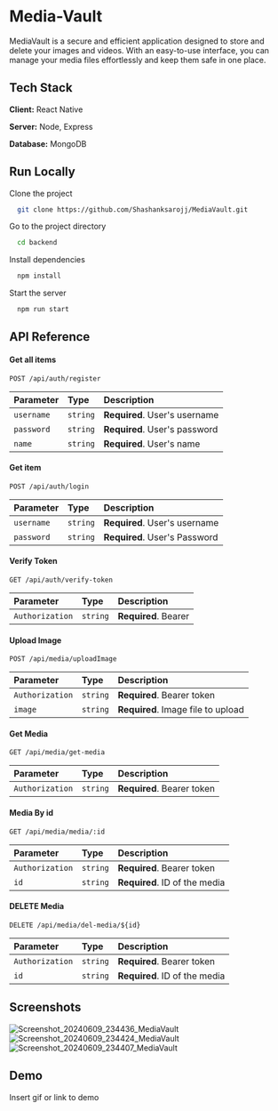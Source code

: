 
# Media-Vault
MediaVault is a secure and efficient application designed to store and delete your images and videos. With an easy-to-use interface, you can manage your media files effortlessly and keep them safe in one place.


## Tech Stack

**Client:** React Native

**Server:** Node, Express

**Database:** MongoDB




## Run Locally

Clone the project

```bash
  git clone https://github.com/Shashanksarojj/MediaVault.git
```

Go to the project directory

```bash
  cd backend
```

Install dependencies

```bash
  npm install
```

Start the server

```bash
  npm run start
```


## API Reference

#### Get all items

```http
POST /api/auth/register
```

| Parameter | Type     | Description                |
| :-------- | :------- | :------------------------- |
| `username` | `string` | **Required**.  User's username |
| `password` | `string` | **Required**.  User's password |
| `name` | `string` | **Required**.  User's name |

#### Get item

```http
POST /api/auth/login
```

| Parameter | Type     | Description                |
| :-------- | :------- | :------------------------- |
| `username` | `string` | **Required**. User's username |
| `password` | `string` | **Required**.   User's Password |

#### Verify Token

```http
GET /api/auth/verify-token
```

| Parameter | Type     | Description                |
| :-------- | :------- | :------------------------- |
| `Authorization` | `string` | **Required**.   Bearer 


#### Upload Image
```http
POST /api/media/uploadImage

```

| Parameter | Type     | Description                |
| :-------- | :------- | :------------------------- |
| `Authorization` | `string` | **Required**.   Bearer token|
| `image` | `string` | **Required**.  Image file to upload |


#### Get Media

```http
GET /api/media/get-media
```

| Parameter | Type     | Description                |
| :-------- | :------- | :------------------------- |
| `Authorization` | `string` | **Required**.   Bearer token|

#### Media By id

```http
GET /api/media/media/:id
```

| Parameter | Type     | Description                |
| :-------- | :------- | :------------------------- |
| `Authorization` | `string` | **Required**.   Bearer token|
| `id` | `string` | **Required**.  ID of the media|


#### DELETE Media

```http
DELETE /api/media/del-media/${id}
```

| Parameter | Type     | Description                |
| :-------- | :------- | :------------------------- |
| `Authorization` | `string` | **Required**.   Bearer token|
| `id` | `string` | **Required**.  ID of the media|


## Screenshots
![Screenshot_20240609_234436_MediaVault](https://github.com/Shashanksarojj/MediaVault/assets/66843256/a2286bd1-4211-4904-bdcb-cd919021b0d7)
![Screenshot_20240609_234424_MediaVault](https://github.com/Shashanksarojj/MediaVault/assets/66843256/f1d88413-4501-4019-b119-4f44ef4001f7)
![Screenshot_20240609_234407_MediaVault](https://github.com/Shashanksarojj/MediaVault/assets/66843256/d0af282c-a221-4b6f-9ea3-1229d6eb3af5)



## Demo

Insert gif or link to demo

